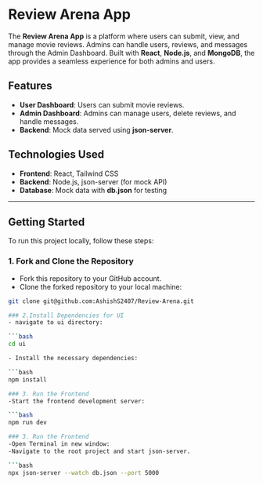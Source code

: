 # Review Arena App

The **Review Arena App** is a platform where users can submit, view, and manage movie reviews. Admins can handle users, reviews, and messages through the Admin Dashboard. Built with **React**, **Node.js**, and **MongoDB**, the app provides a seamless experience for both admins and users. 

## Features
- **User Dashboard**: Users can submit movie reviews.
- **Admin Dashboard**: Admins can manage users, delete reviews, and handle messages.
- **Backend**: Mock data served using **json-server**.

## Technologies Used
- **Frontend**: React, Tailwind CSS
- **Backend**: Node.js, json-server (for mock API)
- **Database**: Mock data with **db.json** for testing

---

## Getting Started

To run this project locally, follow these steps:

### 1. Fork and Clone the Repository
- Fork this repository to your GitHub account.
- Clone the forked repository to your local machine:

```bash
git clone git@github.com:AshishS2407/Review-Arena.git

### 2.Install Dependencies for UI
- navigate to ui directory:

```bash
cd ui

- Install the necessary dependencies:

```bash
npm install

### 3. Run the Frontend
-Start the frontend development server:

```bash
npm run dev

### 3. Run the Frontend
-Open Terminal in new window:
-Navigate to the root project and start json-server.

```bash
npx json-server --watch db.json --port 5000




